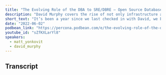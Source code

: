 ```yaml
---
title: "The Evolving Role of the DBA to SRE/DBRE – Open Source Database Podcast 71 /w David Murphy"
description: "David Murphy covers the rise of not only infrastructure as code but databases and schemas as code"
short_text: "It’s been a year since we last checked in with David, we brought him back to talk about the evolving role of the DBA to SRE/DBRE.  During our chat, David covers the rise of not only infrastructure as code but databases and schemas as code.  We cover why database design matters more now than ever."
date: "2022-06-02"
podbean_link: "https://percona.podbean.com/e/the-evolving-role-of-the-dba-to-sredbre-%e2%80%93-open-source-database-podcast-71-w-david-murphy/"
youtube_id: "sZfKXLarYl8"
speakers:
  - matt_yonkovit
  - david_murphy
---
```


## Transcript


